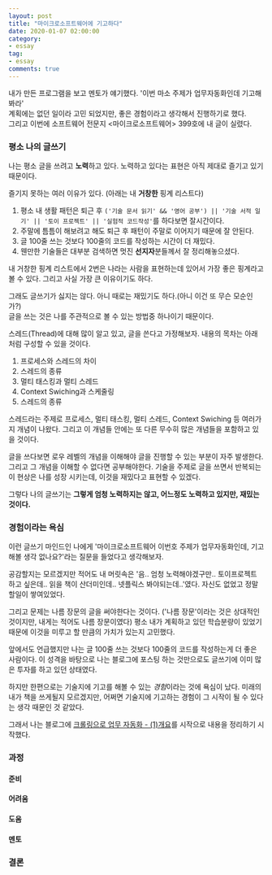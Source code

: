 ```yaml
---
layout: post
title: "마이크로소프트웨어에 기고하다"
date: 2020-01-07 02:00:00
category: 
- essay
tag: 
- essay
comments: true
---
```


내가 만든 프로그램을 보고 멘토가 얘기했다. '이번 마소 주제가 업무자동화인데 기고해봐라'  
계획에는 없던 일이라 고민 되었지만, 좋은 경험이라고 생각해서 진행하기로 했다.  
그리고 이번에 소프트웨어 전문지 <마이크로소프트웨어> 399호에 내 글이 실렸다.


### 평소 나의 글쓰기
나는 평소 글을 쓰려고 **노력**하고 있다. 노력하고 있다는 표현은 아직 제대로 즐기고 있기 때문이다.

즐기지 못하는 여러 이유가 있다. (아래는 내 **거창한** 핑계 리스트다)

1. 평소 내 생활 패턴은 퇴근 후 `('기술 문서 읽기' && '영어 공부') || '기술 서적 일기' || '토이 프로젝트' || '실험적 코드작성'`를 하다보면 잘시간이다.
2. 주말에 틈틈이 해보려고 해도 퇴근 후 패턴이 주말로 이어지기 때문에 잘 안된다.
3. 글 100줄 쓰는 것보다 100줄의 코드를 작성하는 시간이 더 재밌다.
4. 웬만한 기술들은 대부분 검색하면 멋진 **선지자**분들께서 잘 정리해놓으셨다.

내 거창한 핑계 리스트에서 2번은 나라는 사람을 표현하는데 있어서 가장 좋은 핑계라고 볼 수 있다. 그리고 사실 가장 큰 이유이기도 하다.

그래도 글쓰기가 싫지는 않다. 아니 때로는 재밌기도 하다.(아니 이건 또 무슨 모순인가?)  
글을 쓰는 것은 나를 주관적으로 볼 수 있는 방법중 하나이기 때문이다.

스레드(Thread)에 대해 많이 알고 있고, 글을 쓴다고 가정해보자. 내용의 목차는 아래처럼 구성할 수 있을 것이다.

1. 프로세스와 스레드의 차이
2. 스레드의 종류
3. 멀티 태스킹과 멀티 스레드
4. Context Swiching과 스케줄링
5. 스레드의 종류

스레드라는 주제로 프로세스, 멀티 태스킹, 멀티 스레드, Context Swiching 등 여러가지 개념이 나왔다. 그리고 이 개념들 안에는 또 다른 무수히 많은 개념들을 포함하고 있을 것이다.

글을 쓰다보면 로우 레벨의 개념을 이해해야 글을 진행할 수 있는 부분이 자주 발생한다. 그리고 그 개념을 이해할 수 없다면 공부해야한다. 기술을 주제로 글을 쓰면서 반복되는 이 현상은 나를 성장 시키는데, 이것을 재밌다고 표현할 수 있겠다.

그렇다 나의 글쓰기는 **그렇게 엄청 노력하지는 않고, 어느정도 노력하고 있지만, 재밌는 것이다.**


### 경험이라는 욕심
이런 글쓰기 마인드인 나에게 '마이크로소프트웨어 이번호 주제가 업무자동화인데, 기고해볼 생각 없나요?'라는 질문을 들었다고 생각해보자.

공감할지는 모르겠지만 적어도 내 머릿속은 '음.. 엄청 노력해야겠구만.. 토이프로젝트 하고 싶은데.. 읽을 책이 산더미인데.. 넷플릭스 봐야되는데..'였다. 자신도 없었고 정말 할일이 쌓여있었다.

그리고 문제는 나름 장문의 글을 써야한다는 것이다. ('나름 장문'이라는 것은 상대적인 것이지만, 내게는 적어도 나름 장문이였다) 평소 내가 계획하고 있던 학습분량이 있었기 때문에 이것을 미루고 할 만큼의 가치가 있는지 고민했다.

앞에서도 언급했지만 나는 글 100줄 쓰는 것보다 100줄의 코드를 작성하는게 더 좋은 사람이다. 이 성격을 바탕으로 나는 블로그에 포스팅 하는 것만으로도 글쓰기에 이미 많은 투자를 하고 있던 상태였다.

하지만 한편으로는 기술지에 기고를 해볼 수 있는 *경험*이라는 것에 욕심이 났다. 미래의 내가 책을 쓰게될지 모르겠지만, 어쩌면 기술지에 기고하는 경험이 그 시작이 될 수 있다는 생각 때문인 것 같았다.

그래서 나는 블로그에 [크롤링으로 업무 자동화 - (1)개요](https://dc7303.github.io/python/essay/2019/12/01/pythonMakedCrawler1/)를 시작으로 내용을 정리하기 시작했다.










### 과정
#### 준비

#### 어려움

#### 도움

#### 멘토


### 결론